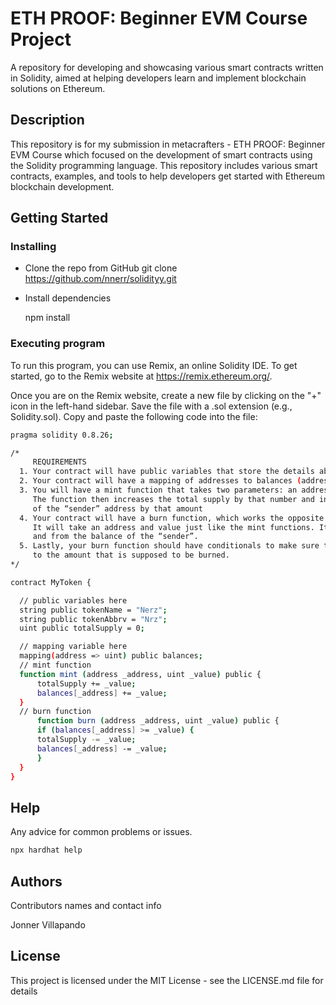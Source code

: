 
# ETH PROOF: Beginner EVM Course Project

A repository for developing and showcasing various smart contracts written in Solidity, aimed at helping developers learn and implement blockchain solutions on Ethereum.

## Description

This repository is for my submission in metacrafters - ETH PROOF: Beginner EVM Course which focused on the development of smart contracts using the Solidity programming language. This repository includes various smart contracts, examples, and tools to help developers get started with Ethereum blockchain development. 

## Getting Started

### Installing

* Clone the repo from GitHub
   git clone https://github.com/nnerr/solidityy.git
   
* Install dependencies

   npm install
   
### Executing program

To run this program, you can use Remix, an online Solidity IDE. To get started, go to the Remix website at https://remix.ethereum.org/.

Once you are on the Remix website, create a new file by clicking on the "+" icon in the left-hand sidebar. Save the file with a .sol extension (e.g., Solidity.sol). Copy and paste the following code into the file:
  ```sh
  pragma solidity 0.8.26;

/*
       REQUIREMENTS
    1. Your contract will have public variables that store the details about your coin (Token Name, Token Abbrv., Total Supply)
    2. Your contract will have a mapping of addresses to balances (address => uint)
    3. You will have a mint function that takes two parameters: an address and a value. 
       The function then increases the total supply by that number and increases the balance 
       of the “sender” address by that amount
    4. Your contract will have a burn function, which works the opposite of the mint function, as it will destroy tokens. 
       It will take an address and value just like the mint functions. It will then deduct the value from the total supply 
       and from the balance of the “sender”.
    5. Lastly, your burn function should have conditionals to make sure the balance of "sender" is greater than or equal 
       to the amount that is supposed to be burned.
*/

contract MyToken {

    // public variables here
    string public tokenName = "Nerz";
    string public tokenAbbrv = "Nrz";
    uint public totalSupply = 0;

    // mapping variable here
    mapping(address => uint) public balances;
    // mint function
    function mint (address _address, uint _value) public {
        totalSupply += _value;
        balances[_address] += _value;
    }
    // burn function
        function burn (address _address, uint _value) public {
        if (balances[_address] >= _value) {
        totalSupply -= _value;
        balances[_address] -= _value;
        }
    }
}

  ```
## Help

Any advice for common problems or issues.
```sh
npx hardhat help
```

## Authors

Contributors names and contact info

Jonner Villapando

## License

This project is licensed under the MIT License - see the LICENSE.md file for details
